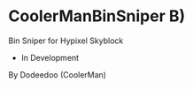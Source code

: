 # CoolerManBinSniper B)
Bin Sniper for Hypixel Skyblock
- In Development

By Dodeedoo (CoolerMan)



